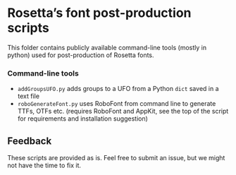 # Rosetta’s font post-production scripts

This folder contains publicly available command-line tools (mostly in python) used for post-production of Rosetta fonts.


### Command-line tools

- `addGroupsUFO.py` adds groups to a UFO from a Python `dict` saved in a text file
- `roboGenerateFont.py` uses RoboFont from command line to generate TTFs, OTFs etc. (requires RoboFont and AppKit, see the top of the script for requirements and installation suggestion)


## Feedback

These scripts are provided as is. Feel free to submit an issue, but we might not have the time to fix it.